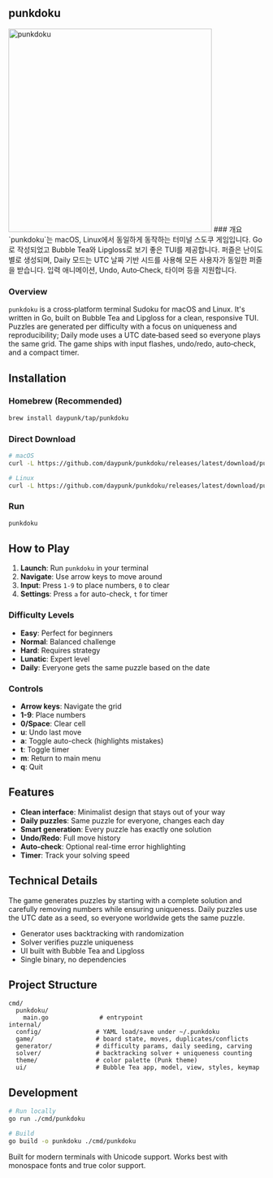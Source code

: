 ## punkdoku
<img src="https://github.com/user-attachments/assets/8bb7cf23-51b1-4db6-86f8-ef8c96bf6661" width="400" alt="punkdoku">
### 개요
`punkdoku`는 macOS, Linux에서 동일하게 동작하는 터미널 스도쿠 게임입니다. Go로 작성되었고 Bubble Tea와 Lipgloss로 보기 좋은 TUI를 제공합니다. 퍼즐은 난이도별로 생성되며, Daily 모드는 UTC 날짜 기반 시드를 사용해 모든 사용자가 동일한 퍼즐을 받습니다. 입력 애니메이션, Undo, Auto‑Check, 타이머 등을 지원합니다.

### Overview
`punkdoku` is a cross‑platform terminal Sudoku for macOS and Linux. It's written in Go, built on Bubble Tea and Lipgloss for a clean, responsive TUI. Puzzles are generated per difficulty with a focus on uniqueness and reproducibility; Daily mode uses a UTC date‑based seed so everyone plays the same grid. The game ships with input flashes, undo/redo, auto‑check, and a compact timer.

## Installation

### Homebrew (Recommended)
```bash
brew install daypunk/tap/punkdoku
```

### Direct Download
```bash
# macOS
curl -L https://github.com/daypunk/punkdoku/releases/latest/download/punkdoku-macos -o /usr/local/bin/punkdoku && chmod +x /usr/local/bin/punkdoku

# Linux
curl -L https://github.com/daypunk/punkdoku/releases/latest/download/punkdoku-linux -o /usr/local/bin/punkdoku && chmod +x /usr/local/bin/punkdoku
```

### Run
```bash
punkdoku
```

## How to Play

1. **Launch**: Run `punkdoku` in your terminal
2. **Navigate**: Use arrow keys to move around
3. **Input**: Press `1-9` to place numbers, `0` to clear
4. **Settings**: Press `a` for auto-check, `t` for timer

### Difficulty Levels
- **Easy**: Perfect for beginners
- **Normal**: Balanced challenge
- **Hard**: Requires strategy
- **Lunatic**: Expert level
- **Daily**: Everyone gets the same puzzle based on the date

### Controls
- **Arrow keys**: Navigate the grid
- **1-9**: Place numbers
- **0/Space**: Clear cell
- **u**: Undo last move
- **a**: Toggle auto-check (highlights mistakes)
- **t**: Toggle timer
- **m**: Return to main menu
- **q**: Quit

## Features

- **Clean interface**: Minimalist design that stays out of your way
- **Daily puzzles**: Same puzzle for everyone, changes each day
- **Smart generation**: Every puzzle has exactly one solution
- **Undo/Redo**: Full move history
- **Auto-check**: Optional real-time error highlighting
- **Timer**: Track your solving speed

## Technical Details

The game generates puzzles by starting with a complete solution and carefully removing numbers while ensuring uniqueness. Daily puzzles use the UTC date as a seed, so everyone worldwide gets the same puzzle.

- Generator uses backtracking with randomization
- Solver verifies puzzle uniqueness
- UI built with Bubble Tea and Lipgloss
- Single binary, no dependencies

## Project Structure
```text
cmd/
  punkdoku/
    main.go              # entrypoint
internal/
  config/               # YAML load/save under ~/.punkdoku
  game/                 # board state, moves, duplicates/conflicts
  generator/            # difficulty params, daily seeding, carving
  solver/               # backtracking solver + uniqueness counting
  theme/                # color palette (Punk theme)
  ui/                   # Bubble Tea app, model, view, styles, keymap
```

## Development

```bash
# Run locally
go run ./cmd/punkdoku

# Build
go build -o punkdoku ./cmd/punkdoku
```

Built for modern terminals with Unicode support. Works best with monospace fonts and true color support.
